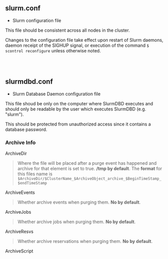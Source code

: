 ## slurm.conf

- Slurm configuration file

This file should be consistent across all nodes in the cluster.

Changes to the configuration file take effect upon restart of Slurm daemons, daemon receipt of the SIGHUP signal, 
or execution of the command ```$ scontrol reconfigure``` unless otherwise noted.

</br></br>
## slurmdbd.conf

- Slurm Database Daemon configuration file

This file shoud be only on the computer where SlurmDBD executes and should only be readable by the user which executes SlurmDBD (e.g. "slurm").

This should be protected from unauthorized access since it contains a database password.

### Archive Info

ArchiveDir
> Where the file will be placed after a purge event has happened and archive for that element is set to true. 
> **/tmp by default**.
> The **format** for this files name is `$ArchiveDir/$ClusterName_$ArchiveObject_archive_$BeginTimeStamp_$endTimeStamp` 

ArchiveEvents
> Whether archive events when purging them.
> **No by default**.

ArchiveJobs
> Whether archive jobs when purging them.
> **No by default**.

ArchiveResvs
> Whether archive reservations when purging them.
> **No by default**.

ArchiveScript

